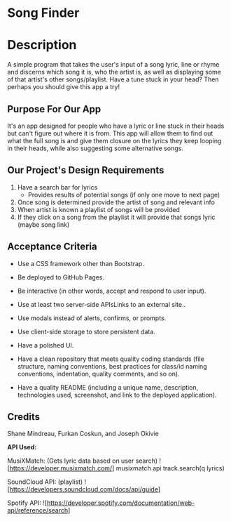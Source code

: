 # Song Finder

# Description

A simple program that takes the user's input of a song lyric, line or rhyme and discerns which song it is, who the artist is, as well as displaying some of that artist's other songs/playlist. Have a tune stuck in your head? Then perhaps you should give this app a try!

## Purpose For Our App

It's an app designed for people who have a lyric or line stuck in their heads but can't figure out where it is from. This app will allow them to find out what the full song is and give them closure on the lyrics they keep looping in their heads, while also suggesting some alternative songs.

## Our Project's Design Requirements

1. Have a search bar for lyrics
   - Provides results of potential songs (if only one move to next page)
2. Once song is determined provide the artist of song and relevant info
3. When artist is known a playlist of songs will be provided
4. If they click on a song from the playlist it will provide that songs lyric (maybe song link)

## Acceptance Criteria

- Use a CSS framework other than Bootstrap.

- Be deployed to GitHub Pages.

- Be interactive (in other words, accept and respond to user input).

- Use at least two server-side APIsLinks to an external site..

- Use modals instead of alerts, confirms, or prompts.

- Use client-side storage to store persistent data.

- Have a polished UI.

- Have a clean repository that meets quality coding standards (file structure, naming conventions, best practices for class/id naming conventions, indentation, quality comments, and so on).

- Have a quality README (including a unique name, description, technologies used, screenshot, and link to the deployed application).

## Credits

Shane Mindreau, Furkan Coskun, and Joseph Okivie

**API Used:**

MusiXMatch: (Gets lyric data based on user search)
![https://developer.musixmatch.com/]
musixmatch api track.search(q lyrics)

SoundCloud API: (playlist)
![https://developers.soundcloud.com/docs/api/guide]

Spotify API:
![https://developer.spotify.com/documentation/web-api/reference/search]
